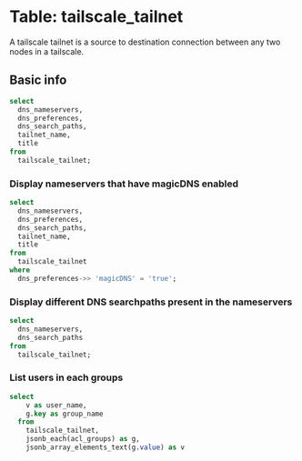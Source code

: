 # Table: tailscale_tailnet

A tailscale tailnet is a source to destination connection between any two nodes in a tailscale.

## Basic info

```sql
select
  dns_nameservers,
  dns_preferences,
  dns_search_paths,
  tailnet_name,
  title
from
  tailscale_tailnet;
```

### Display nameservers that have magicDNS enabled

```sql
select
  dns_nameservers,
  dns_preferences,
  dns_search_paths,
  tailnet_name,
  title
from
  tailscale_tailnet
where
  dns_preferences->> 'magicDNS' = 'true';
```

### Display different DNS searchpaths present in the nameservers

```sql
select
  dns_nameservers,
  dns_search_paths
from
  tailscale_tailnet;
```

### List users in each groups

```sql
select 
    v as user_name,
    g.key as group_name
  from
    tailscale_tailnet,
    jsonb_each(acl_groups) as g,
    jsonb_array_elements_text(g.value) as v
```